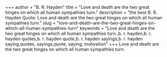 +++
author = "B. R. Hayden"
title = "Love and death are the two great hinges on which all human sympathies turn."
description = "the best B. R. Hayden Quote: Love and death are the two great hinges on which all human sympathies turn."
slug = "love-and-death-are-the-two-great-hinges-on-which-all-human-sympathies-turn"
keywords = "Love and death are the two great hinges on which all human sympathies turn.,b. r. hayden,b. r. hayden quotes,b. r. hayden quote,b. r. hayden sayings,b. r. hayden saying,quotes, sayings,quote, saying, motivation"
+++
Love and death are the two great hinges on which all human sympathies turn.

